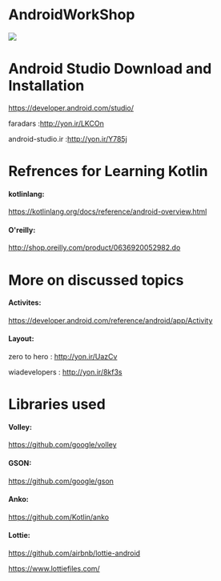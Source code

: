 # AndroidWorkShop
![](https://developer.android.com/static/images/kotlin/hero.svg)


# Android Studio Download and Installation

https://developer.android.com/studio/

faradars :http://yon.ir/LKCOn

android-studio.ir :http://yon.ir/Y785j

# Refrences for Learning Kotlin
#### kotlinlang:
https://kotlinlang.org/docs/reference/android-overview.html

#### O'reilly:
http://shop.oreilly.com/product/0636920052982.do


# More on discussed topics
#### Activites:

https://developer.android.com/reference/android/app/Activity

#### Layout:

zero to hero :
http://yon.ir/UazCv

wiadevelopers :
http://yon.ir/8kf3s

# Libraries used
#### Volley:

https://github.com/google/volley

#### GSON:

https://github.com/google/gson

#### Anko:

https://github.com/Kotlin/anko

#### Lottie:

https://github.com/airbnb/lottie-android

https://www.lottiefiles.com/
